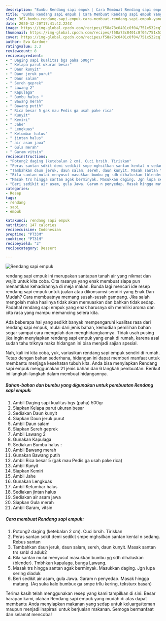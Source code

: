 ```yaml
---
description: "Bumbu Rendang sapi empuk | Cara Membuat Rendang sapi empuk Yang Menggugah Selera"
title: "Bumbu Rendang sapi empuk | Cara Membuat Rendang sapi empuk Yang Menggugah Selera"
slug: 367-bumbu-rendang-sapi-empuk-cara-membuat-rendang-sapi-empuk-yang-menggugah-selera
date: 2020-12-20T17:41:42.224Z
image: https://img-global.cpcdn.com/recipes/f58a73c0401c0f04/751x532cq70/rendang-sapi-empuk-foto-resep-utama.jpg
thumbnail: https://img-global.cpcdn.com/recipes/f58a73c0401c0f04/751x532cq70/rendang-sapi-empuk-foto-resep-utama.jpg
cover: https://img-global.cpcdn.com/recipes/f58a73c0401c0f04/751x532cq70/rendang-sapi-empuk-foto-resep-utama.jpg
author: Eva Gardner
ratingvalue: 3.3
reviewcount: 8
recipeingredient:
- " Daging sapi kualitas bgs paha 500gr"
- " Kelapa parut ukuran besar"
- " Daun kunyit"
- " Daun jeruk purut"
- " Daun salam"
- " Sereh geprek"
- " Lawang 2"
- " Kapulaga"
- " Bumbu halus "
- " Bawang merah"
- " Bawang putih"
- " Rica besar 5 gak mau Pedis ga usah pake rica"
- " Kunyit"
- " Kemiri"
- " Jahe"
- " Lengkuas"
- " Ketumbar halus"
- " jintan halus"
- " air asam jawa"
- " Gula merah"
- " Garam vitsin"
recipeinstructions:
- "Potong2 daging (ketebalan 2 cm). Cuci brsih. Tiriskan"
- "Peras santan sdkit demi sedikit smpe mghsilkan santan kental n sedang. Rebus santan"
- "Tambahkan daun jeruk, daun salam, sereh, daun kunyit. Masak santan trs smbl d aduk2"
- "Bila santan mulai menyusut masukkan bumbu yg sdh dihaluskan (blender). Tmbhkan kapulaga, bunga Lawang."
- "Masak trs hingga santan agak berminyak. Masukkan daging. Jgn lupa sering diaduk"
- "Beri sedikit air asam, gula Jawa. Garam n penyedap. Masak hingga matang. (Aq suka kalo bumbux ga smpe trllu kering, teksturx basah)"
categories:
- Resep
tags:
- rendang
- sapi
- empuk

katakunci: rendang sapi empuk 
nutrition: 147 calories
recipecuisine: Indonesian
preptime: "PT33M"
cooktime: "PT31M"
recipeyield: "2"
recipecategory: Dessert

---
```



![Rendang sapi empuk](https://img-global.cpcdn.com/recipes/f58a73c0401c0f04/751x532cq70/rendang-sapi-empuk-foto-resep-utama.jpg)


rendang sapi empuk ini merupakan santapan tanah air yang nikmat dan wajib untuk kita coba. Cita rasanya yang enak membuat siapa pun menantikan kehadirannya di meja makan.
Bunda lagi mencari ide resep rendang sapi empuk untuk jualan atau dikonsumsi sendiri yang Enak Dan Mudah? Cara membuatnya memang susah-susah gampang. Jika salah mengolah maka hasilnya tidak akan memuaskan dan bahkan tidak sedap. Padahal rendang sapi empuk yang enak harusnya sih memiliki aroma dan cita rasa yang mampu memancing selera kita.



Ada beberapa hal yang sedikit banyak mempengaruhi kualitas rasa dari rendang sapi empuk, mulai dari jenis bahan, kemudian pemilihan bahan segar sampai cara mengolah dan menghidangkannya. Tidak usah pusing jika ingin menyiapkan rendang sapi empuk yang enak di rumah, karena asal sudah tahu triknya maka hidangan ini bisa menjadi sajian spesial.


Nah, kali ini kita coba, yuk, variasikan rendang sapi empuk sendiri di rumah. Tetap dengan bahan sederhana, hidangan ini dapat memberi manfaat untuk membantu menjaga kesehatan tubuh kita. Anda bisa menyiapkan Rendang sapi empuk menggunakan 21 jenis bahan dan 6 langkah pembuatan. Berikut ini langkah-langkah dalam membuat hidangannya.

<!--inarticleads1-->

##### Bahan-bahan dan bumbu yang digunakan untuk pembuatan Rendang sapi empuk:

1. Ambil  Daging sapi kualitas bgs (paha) 500gr
1. Siapkan  Kelapa parut ukuran besar
1. Sediakan  Daun kunyit
1. Siapkan  Daun jeruk purut
1. Ambil  Daun salam
1. Siapkan  Sereh geprek
1. Ambil  Lawang 2
1. Gunakan  Kapulaga
1. Sediakan  Bumbu halus :
1. Ambil  Bawang merah
1. Gunakan  Bawang putih
1. Ambil  Rica besar 5 (gak mau Pedis ga usah pake rica)
1. Ambil  Kunyit
1. Siapkan  Kemiri
1. Ambil  Jahe
1. Gunakan  Lengkuas
1. Ambil  Ketumbar halus
1. Sediakan  jintan halus
1. Sediakan  air asam jawa
1. Siapkan  Gula merah
1. Ambil  Garam, vitsin




<!--inarticleads2-->

##### Cara membuat Rendang sapi empuk:

1. Potong2 daging (ketebalan 2 cm). Cuci brsih. Tiriskan
1. Peras santan sdkit demi sedikit smpe mghsilkan santan kental n sedang. Rebus santan
1. Tambahkan daun jeruk, daun salam, sereh, daun kunyit. Masak santan trs smbl d aduk2
1. Bila santan mulai menyusut masukkan bumbu yg sdh dihaluskan (blender). Tmbhkan kapulaga, bunga Lawang.
1. Masak trs hingga santan agak berminyak. Masukkan daging. Jgn lupa sering diaduk
1. Beri sedikit air asam, gula Jawa. Garam n penyedap. Masak hingga matang. (Aq suka kalo bumbux ga smpe trllu kering, teksturx basah)




Terima kasih telah menggunakan resep yang kami tampilkan di sini. Besar harapan kami, olahan Rendang sapi empuk yang mudah di atas dapat membantu Anda menyiapkan makanan yang sedap untuk keluarga/teman maupun menjadi inspirasi untuk berjualan makanan. Semoga bermanfaat dan selamat mencoba!
